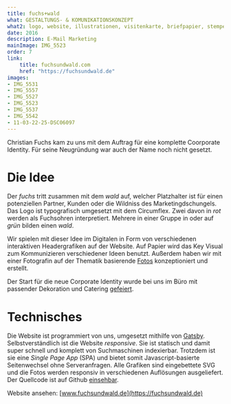 ```yaml
---
title: fuchs+wald
what: GESTALTUNGS- & KOMUNIKATIONSKONZEPT
what2: logo, website, illustrationen, visitenkarte, briefpapier, stempel, t-shirt
date: 2016
description: E-Mail Marketing
mainImage: IMG_5523
order: 7
link: 
    title: fuchsundwald.com
    href: "https://fuchsundwald.de"
images:
- IMG_5531
- IMG_5557
- IMG_5527
- IMG_5523
- IMG_5537
- IMG_5542
- 11-03-22-25-DSC06097
---
```


Christian Fuchs kam zu uns mit dem Auftrag für eine komplette Coorporate Identity. Für seine Neugründung war auch der Name noch nicht gesetzt.

# Die Idee
Der *fuchs* tritt zusammen mit dem *wald* auf, welcher Platzhalter ist für einen potenziellen Partner, Kunden oder die Wildniss des Marketingdschungels. Das Logo ist typografisch umgesetzt mit dem Circumflex. Zwei davon in *rot* werden als Fuchsohren interpretiert. Mehrere in einer Gruppe in oder auf *grün* bilden einen *wald*.

Wir spielen mit dieser Idee im Digitalen in Form von verschiedenen interaktiven Headergrafiken auf der Website. Auf Papier wird das Key Visual zum Kommunizieren verschiedener Ideen benutzt. Außerdem haben wir mit einer Fotografin auf der Thematik basierende [Fotos](/neuigkeiten/fotos-fuchs/) konzeptioniert und erstellt.

Der Start für die neue Corporate Identity wurde bei uns im Büro mit passender Dekoration und Catering [gefeiert](/neuigkeiten/fuchs-launch/).

# Technisches
Die Website ist programmiert von uns, umgesetzt mithilfe von [Gatsby](https://github.com/gatsbyjs/gatsby). Selbstverständlich ist die Website *responsive*. Sie ist statisch und damit super schnell und komplett von Suchmaschinen indexierbar. Trotzdem ist sie eine *Single Page App* (SPA) und bietet somit Javascript-basierte Seitenwechsel ohne Serveranfragen. Alle Grafiken sind eingebettete SVG und die Fotos werden responsiv in verschiedenen Auflösungen ausgeliefert. Der Quellcode ist auf Github [einsehbar](https://github.com/timurc/cf-website).

Website ansehen: [www.fuchsundwald.de](https://fuchsundwald.de)
